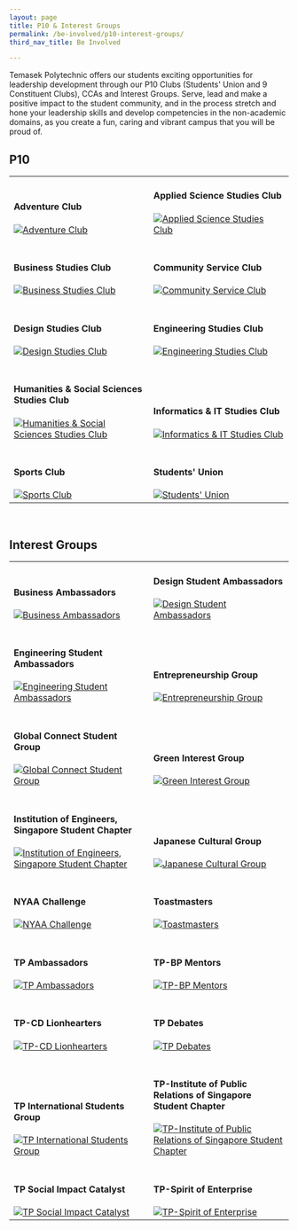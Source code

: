 ```yaml
---
layout: page
title: P10 & Interest Groups
permalink: /be-involved/p10-interest-groups/
third_nav_title: Be Involved

---
```


Temasek Polytechnic offers our students exciting opportunities for leadership development through our P10 Clubs (Students' Union and 9 Constituent Clubs), CCAs and Interest Groups. Serve, lead and make a positive impact to the student community, and in the process stretch and hone your leadership skills and develop competencies in the non-academic domains, as you create a fun, caring and vibrant campus that you will be proud of.


## P10

<div>
    <table>
        <tr>
            <td style="width:49%; vertical-align:bottom; border:none"><h4>Adventure Club</h4>
                <a href="{{site.baseurl}}/p10/ac/">
                    <image src="{{site.baseurl}}/images/CCA_ac.jpg" style="display:block;margin-left:auto;margin-right:auto;" alt="Adventure Club">
                    </image>
                </a>
            </td>
            <td style="width:49%; vertical-align:bottom; border:none"><h4>Applied Science Studies Club</h4>
                <a href="{{site.baseurl}}/p10/ascsc/">
                    <image src="{{site.baseurl}}/images/CCA_ascsc.jpg" style="display:block;margin-left:auto;margin-right:auto;" alt="Applied Science Studies Club">
                    </image>
                </a>
            </td>
        </tr>
        <tr>
            <td style="width:49%; vertical-align:bottom; border:none"><br><h4>Business Studies Club</h4>
                <a href="{{site.baseurl}}/p10/bsc/">
                    <image src="{{site.baseurl}}/images/CCA_bsc.jpg" style="display:block;margin-left:auto;margin-right:auto;" alt="Business Studies Club">
                    </image>
                </a>
            </td>
            <td style="width:49%; vertical-align:bottom; border:none"><br><h4>Community Service Club</h4>
                <a href="{{site.baseurl}}/p10/csc/">
                    <image src="{{site.baseurl}}/images/CCA_csc.jpg" style="display:block;margin-left:auto;margin-right:auto;" alt="Community Service Club">
                    </image>
                </a>
            </td>
        </tr>
        <tr>
            <td style="width:49%; vertical-align:bottom; border:none"><br><h4>Design Studies Club</h4>
                <a href="{{site.baseurl}}/p10/dsc/">
                    <image src="{{site.baseurl}}/images/CCA_dsc.jpg" style="display:block;margin-left:auto;margin-right:auto;" alt="Design Studies Club">
                    </image>
                </a>
            </td>
            <td style="width:49%; vertical-align:bottom; border:none"><br><h4>Engineering Studies Club</h4>
                <a href="{{site.baseurl}}/p10/esc/">
                    <image src="{{site.baseurl}}/images/CCA_esc.jpg" style="display:block;margin-left:auto;margin-right:auto;" alt="Engineering Studies Club">
                    </image>
                </a>
            </td>
        </tr>
        <tr>
            <td style="width:49%; vertical-align:bottom; border:none"><br><h4>Humanities & Social Sciences Studies Club</h4>
                <a href="{{site.baseurl}}/p10/hsssc/">
                    <image src="{{site.baseurl}}/images/CCA_hsssc.jpg" style="display:block;margin-left:auto;margin-right:auto;" alt="Humanities & Social Sciences Studies Club">
                    </image>
                </a>
            </td>
            <td style="width:49%; vertical-align:bottom; border:none"><br><h4>Informatics & IT Studies Club</h4>
                <a href="{{site.baseurl}}/p10/iitsc/">
                    <image src="{{site.baseurl}}/images/CCA_iitsc.jpg" style="display:block;margin-left:auto;margin-right:auto;" alt="Informatics & IT Studies Club">
                    </image>
                </a>
            </td>
        </tr>
        <tr>
            <td style="width:49%; vertical-align:bottom; border:none"><br><h4>Sports Club</h4>
                <a href="{{site.baseurl}}/p10/sc/">
                    <image src="{{site.baseurl}}/images/CCA_sc.jpg" style="display:block;margin-left:auto;margin-right:auto;" alt="Sports Club">
                    </image>
                </a>
            </td>
            <td style="width:49%; vertical-align:bottom; border:none"><br><h4>Students' Union</h4>
                <a href="{{site.baseurl}}/p10/su/">
                    <image src="{{site.baseurl}}/images/CCA_su.jpg" style="display:block;margin-left:auto;margin-right:auto;" alt="Students' Union">
                    </image>
                </a>
            </td>
        </tr>
    </table>
</div>

<br>

## Interest Groups

<div>
    <table>
        <tr>
            <td style="width:49%; vertical-align:bottom; border:none"><h4>Business Ambassadors</h4>
                <a href="{{site.baseurl}}/interest_groups/business_ambassadors/">
                    <image src="{{site.baseurl}}/images/CCA_business_ambassadors.jpg" style="display:block;margin-left:auto;margin-right:auto;" alt="Business Ambassadors">
                    </image>
                </a>
            </td>
            <td style="width:49%; vertical-align:bottom; border:none"><h4>Design Student Ambassadors</h4>
                <a href="{{site.baseurl}}/interest_groups/design_ambassadors/">
                    <image src="{{site.baseurl}}/images/CCA_design_ambassadors.jpg" style="display:block;margin-left:auto;margin-right:auto;" alt="Design Student Ambassadors">
                    </image>
                </a>
            </td>
        </tr>
        <tr>
            <td style="width:49%; vertical-align:bottom; border:none"><br><h4>Engineering Student Ambassadors</h4>
                <a href="{{site.baseurl}}/interest_groups/engineering_ambassadors/">
                    <image src="{{site.baseurl}}/images/CCA_engineering_ambassadors.jpg" style="display:block;margin-left:auto;margin-right:auto;" alt="Engineering Student Ambassadors">
                    </image>
                </a>
            </td>
            <td style="width:49%; vertical-align:bottom; border:none"><br><h4>Entrepreneurship Group</h4>
                <a href="{{site.baseurl}}/interest_groups/entrepreneurship_group/">
                    <image src="{{site.baseurl}}/images/CCA_entrepreneurship_group.jpg" style="display:block;margin-left:auto;margin-right:auto;" alt="Entrepreneurship Group">
                    </image>
                </a>
            </td>
        </tr>
        <tr>
            <td style="width:49%; vertical-align:bottom; border:none"><br><h4>Global Connect Student Group</h4>
                <a href="{{site.baseurl}}/interest_groups/global_connect_student_group/">
                    <image src="{{site.baseurl}}/images/CCA_global_connect_student_group.jpg" style="display:block;margin-left:auto;margin-right:auto;" alt="Global Connect Student Group">
                    </image>
                </a>
            </td>
            <td style="width:49%; vertical-align:bottom; border:none"><br><h4>Green Interest Group</h4>
                <a href="{{site.baseurl}}/interest_groups/green_interest_group/">
                    <image src="{{site.baseurl}}/images/CCA_green_interest_group.jpg" style="display:block;margin-left:auto;margin-right:auto;" alt="Green Interest Group">
                    </image>
                </a>
            </td>
        </tr>
        <tr>
            <td style="width:49%; vertical-align:bottom; border:none"><br><h4>Institution of Engineers, Singapore Student Chapter</h4>
                <a href="{{site.baseurl}}/interest_groups/ies_student_chapter/">
                    <image src="{{site.baseurl}}/images/CCA_ies_student_chapter.jpg" style="display:block;margin-left:auto;margin-right:auto;" alt="Institution of Engineers, Singapore Student Chapter">
                    </image>
                </a>
            </td>
            <td style="width:49%; vertical-align:bottom; border:none"><br><h4>Japanese Cultural Group</h4>
                <a href="{{site.baseurl}}/interest_groups/japanese_cultural_group/">
                    <image src="{{site.baseurl}}/images/CCA_japanese_cultural_group.jpg" style="display:block;margin-left:auto;margin-right:auto;" alt="Japanese Cultural Group">
                    </image>
                </a>
            </td>
        </tr>
        <tr>
            <td style="width:49%; vertical-align:bottom; border:none"><br><h4>NYAA Challenge</h4>
                <a href="{{site.baseurl}}/interest_groups/nyaa_challenge/">
                    <image src="{{site.baseurl}}/images/CCA_nyaa_challenge.jpg" style="display:block;margin-left:auto;margin-right:auto;" alt="NYAA Challenge">
                    </image>
                </a>
            </td>
            <td style="width:49%; vertical-align:bottom; border:none"><br><h4>Toastmasters</h4>
                <a href="{{site.baseurl}}/interest_groups/toastmasters/">
                    <image src="{{site.baseurl}}/images/CCA_toastmasters.jpg" style="display:block;margin-left:auto;margin-right:auto;" alt="Toastmasters">
                    </image>
                </a>
            </td>
        </tr>
        <tr>
            <td style="width:49%; vertical-align:bottom; border:none"><br><h4>TP Ambassadors</h4>
                <a href="{{site.baseurl}}/interest_groups/tp_ambassadors/">
                    <image src="{{site.baseurl}}/images/CCA_tp_ambassadors.jpg" style="display:block;margin-left:auto;margin-right:auto;" alt="TP Ambassadors">
                    </image>
                </a>
            </td>
            <td style="width:49%; vertical-align:bottom; border:none"><br><h4>TP-BP Mentors</h4>
                <a href="{{site.baseurl}}/interest_groups/tp_bp_mentors/">
                    <image src="{{site.baseurl}}/images/CCA_tp_bp_mentors.jpg" style="display:block;margin-left:auto;margin-right:auto;" alt="TP-BP Mentors">
                    </image>
                </a>
            </td>
        </tr>
        <tr>
            <td style="width:49%; vertical-align:bottom; border:none"><br><h4>TP-CD Lionhearters</h4>
                <a href="{{site.baseurl}}/interest_groups/tp_cd_lionhearters/">
                    <image src="{{site.baseurl}}/images/CCA_tp_cd_lionhearters.jpg" style="display:block;margin-left:auto;margin-right:auto;" alt="TP-CD Lionhearters">
                    </image>
                </a>
            </td>
            <td style="width:49%; vertical-align:bottom; border:none"><br><h4>TP Debates</h4>
                <a href="{{site.baseurl}}/interest_groups/tp_debates/">
                    <image src="{{site.baseurl}}/images/CCA_tp_debates.jpg" style="display:block;margin-left:auto;margin-right:auto;" alt="TP Debates">
                    </image>
                </a>
            </td>
        </tr>
        <tr>
            <td style="width:49%; vertical-align:bottom; border:none"><br><h4>TP International Students Group</h4>
                <a href="{{site.baseurl}}/interest_groups/tp_international_students_group/">
                    <image src="{{site.baseurl}}/images/CCA_tp_international_students_group.jpg" style="display:block;margin-left:auto;margin-right:auto;" alt="TP International Students Group">
                    </image>
                </a>
            </td>
            <td style="width:49%; vertical-align:bottom; border:none"><br><h4>TP-Institute of Public Relations of Singapore Student Chapter</h4>
                <a href="{{site.baseurl}}/interest_groups/tp_iprs_student_chapter/">
                    <image src="{{site.baseurl}}/images/CCA_tp_iprs_student_chapter.jpg" style="display:block;margin-left:auto;margin-right:auto;" alt="TP-Institute of Public Relations of Singapore Student Chapter">
                    </image>
                </a>
            </td>
        </tr>
        <tr>
            <td style="width:49%; vertical-align:bottom; border:none"><br><h4>TP Social Impact Catalyst</h4>
                <a href="{{site.baseurl}}/interest_groups/tp_social_impact_catalyst/">
                    <image src="{{site.baseurl}}/images/CCA_tp_social_impact_catalyst.jpg" style="display:block;margin-left:auto;margin-right:auto;" alt="TP Social Impact Catalyst">
                    </image>
                </a>
            </td>
            <td style="width:49%; vertical-align:bottom; border:none"><br><h4>TP-Spirit of Enterprise</h4>
                <a href="{{site.baseurl}}/interest_groups/tp_spirit_of_enterprise/">
                    <image src="{{site.baseurl}}/images/CCA_tp_spirit_of_enterprise.jpg" style="display:block;margin-left:auto;margin-right:auto;" alt="TP-Spirit of Enterprise">
                    </image>
                </a>
            </td>
        </tr>
    </table>
</div>

